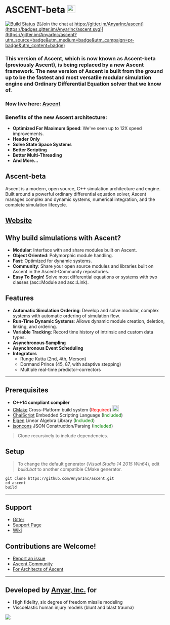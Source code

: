 # ASCENT-beta <a href="http://anyarinc.github.io/ascent-beta/"> <img src="http://www.iconsdb.com/icons/preview/color/299BFF/house-xxl.png" width="25"></a>

[![Build Status](https://travis-ci.org/AnyarInc/ascent.svg?branch=master)](https://travis-ci.org/AnyarInc/ascent) [![Join the chat at https://gitter.im/AnyarInc/ascent](https://badges.gitter.im/AnyarInc/ascent.svg)](https://gitter.im/AnyarInc/ascent?utm_source=badge&utm_medium=badge&utm_campaign=pr-badge&utm_content=badge)

### This version of Ascent, which is now known as Ascent-beta (previously Ascent), is being replaced by a new Ascent framework. The new version of Ascent is built from the ground up to be the fastest and most versatile modular simulation engine and Ordinary Differential Equation solver that we know of.
### Now live here: [Ascent](https://github.com/AnyarInc/Ascent)
### Benefits of the new Ascent architecture:
- **Optimized For Maximum Speed**: We've seen up to 12X speed improvements.
- **Header Only**
- **Solve State Space Systems**
- **Better Scripting**
- **Better Multi-Threading**
- **And More...**

## Ascent-beta
Ascent is a modern, open source, C++ simulation architecture and engine. Built around a powerful ordinary differential equation solver, Ascent manages complex and dynamic systems, numerical integration, and the complete simulation lifecycle.

## <a href="http://anyarinc.github.io/ascent-beta/">Website</a>

## Why build simulations with Ascent?
- **Modular**: Interface with and share modules built on Ascent. 
- **Object Oriented**: Polymorphic module handling.
- **Fast**: Optimized for dynamic systems.
- **Community**: Share your open source modules and libraries built on Ascent in the Ascent-Community repositories.
- **Easy To Begin!** Solve most differential equations or systems with two classes (asc::Module and asc::Link).

## Features
- **Automatic Simulation Ordering**: Develop and solve modular, complex systems with automatic ordering of simulation flow.
- **Run-Time Dynamic Systems**: Allows dynamic module creation, deletion, linking, and ordering.
- **Variable Tracking**: Record time history of intrinsic and custom data types.
- **Asynchronous Sampling**
- **Asynchronous Event Scheduling**
- **Integrators**
    - Runge Kutta (2nd, 4th, Merson)
    - Dormand Prince (45, 87, with adaptive stepping)
    - Multiple real-time predictor-correctors


***
## Prerequisites
- **C++14 compliant compiler**
- [CMake](https://cmake.org/download/) Cross-Platform build system (<font color="red">Required</font>)  <a href="https://cmake.org/download/"> <img src="http://www.iconsdb.com/icons/preview/color/299BFF/data-transfer-download-xxl.png" width="20"></a>
- [ChaiScript](http://chaiscript.com/) Embedded Scripting Language (<font color="green">Included</font>)
- [Eigen](http://eigen.tuxfamily.org/) Linear Algebra Library (<font color="green">Included</font>)
- [jsoncons](https://github.com/danielaparker/jsoncons) JSON Construction/Parsing (<font color="green">Included</font>)

> Clone recursively to include dependencies.

## Setup
> To change the default generator (_Visual Studio 14 2015 Win64_), edit _build.bat_ to another compatible CMake generator.

```
git clone https://github.com/AnyarInc/ascent.git
cd ascent
build
```
***
## Support

- [Gitter](https://gitter.im/AnyarInc/ascent)
- [Support Page](http://anyarinc.github.io/ascent/support.html)
- [Wiki](https://github.com/AnyarInc/ascent/wiki)

## Contributions are Welcome!

- [Report an issue](https://github.com/AnyarInc/ascent/issues)
- [Ascent Community](https://github.com/Ascent-Community)
- [For Architects of Ascent](https://github.com/AnyarInc/Ascent/wiki/For-Architects-of-Ascent)

***
## Developed by [Anyar, Inc.](http://www.anyarinc.com/) for
- High fidelity, six degree of freedom missile modeling
- Viscoelastic human injury models (blunt and blast trauma)

<a href="http://anyarinc.com"> <img src="http://www.anyarinc.com/wp-content/uploads/2015/06/anyar-logo-1.png"></a>
